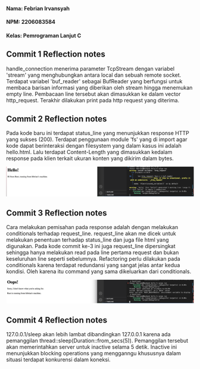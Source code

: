 #### Nama: Febrian Irvansyah
#### NPM: 2206083584
#### Kelas: Pemrograman Lanjut C

## Commit 1 Reflection notes
handle_connection menerima parameter TcpStream dengan variabel 'stream' yang menghubungkan antara local dan sebuah remote socket. Terdapat variabel 'buf_reader' sebagai BufReader yang berfungsi untuk membaca barisan informasi yang diberikan oleh stream hingga menemukan empty line. Pembacaan line tersebut akan dimasukkan ke dalam vector http_request. Terakhir dilakukan print pada http request yang diterima.

## Commit 2 Reflection notes
Pada kode baru ini terdapat status_line yang menunjukkan response HTTP yang sukses (200). Terdapat penggunaan module 'fs' yang di import agar kode dapat berinteraksi dengan filesystem yang dalam kasus ini adalah hello.html. Lalu terdapat Content-Length yang dimasukkan kedalam response pada klien terkait ukuran konten yang dikirim dalam bytes.

![Commit 2 screen capture](/assets/images/commit2.png)

## Commit 3 Reflection notes
Cara melakukan pemisahan pada response adalah dengan melakukan conditionals terhadap request_line. request_line akan me dicek untuk melakukan penentuan terhadap status_line dan juga file html yang digunakan. Pada kode commit ke-3 ini juga request_line dipersingkat sehingga hanya melakukan read pada line pertama request dan bukan keseluruhan line seperti sebelumnya. Refactoring perlu dilakukan pada conditionals karena terdapat redundansi yang sangat jelas antar kedua kondisi. Oleh karena itu command yang sama dikeluarkan dari conditionals. 

![Commit 3 screen capture](/assets/images/commit3.png)

## Commit 4 Reflection notes
127.0.0.1/sleep akan lebih lambat dibandingkan 127.0.0.1 karena ada pemanggilan thread::sleep(Duration::from_secs(5)). Pemanggilan tersebut akan memerintahkan server untuk inactive selama 5 detik. Inactive ini menunjukkan blocking operations yang mengganngu khususnya dalam situasi terdapat konkurensi dalam koneksi.

